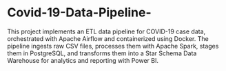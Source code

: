 # Covid-19-Data-Pipeline-
This project implements an ETL data pipeline for COVID-19 case data, orchestrated with Apache Airflow and containerized using Docker. The pipeline ingests raw CSV files, processes them with Apache Spark, stages them in PostgreSQL, and transforms them into a Star Schema Data Warehouse for analytics and reporting with Power BI.
